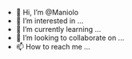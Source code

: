 - 👋 Hi, I’m @Maniolo
- 👀 I’m interested in ...
- 🌱 I’m currently learning ...
- 💞️ I’m looking to collaborate on ...
- 📫 How to reach me ...

<!---
Maniolo/Maniolo is a ✨ special ✨ repository because its `README.md` (this file) appears on your GitHub profile.
You can click the Preview link to take a look at your changes.
--->
